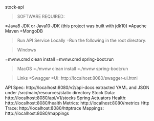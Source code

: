  stock-api
 
> SOFTWARE REQUIRED:
 
 
=Java8 JDK or Java10 JDK (this project was built with jdk10)
=Apache Maven
=MongoDB
 
 
> Run API Service Locally
=Run the following in the root directory:

>Windows

=mvnw.cmd clean install
=mvnw.cmd spring-boot:run

>MacOS
=./mvnw clean install
=./mvnw spring-boot:run

>Links
=Swagger
=UI: http://localhost:8080/swagger-ui.html

API Spec: http://localhost:8080/v2/api-docs
extracted YAML and JSON under /src/main/resources/static directory
Stock Data: http://localhost:8080/api/v1/stocks
Spring Actuators
Health: http://localhost:8080/health
Metrics: http://localhost:8080/metrics
Http Trace: http://localhost:8080/httptrace
Mappings: http://localhost:8080/mappings

